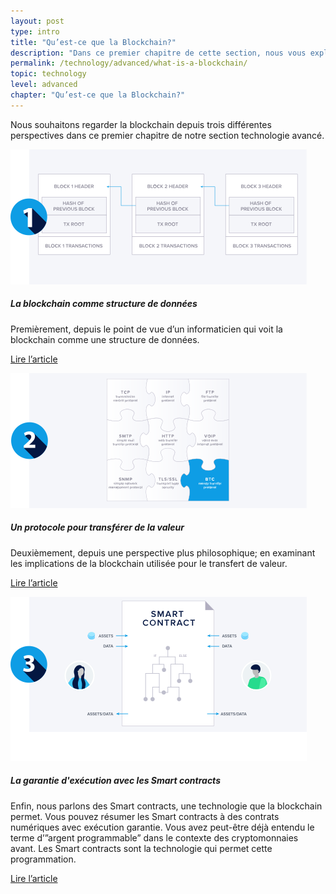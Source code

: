 ```yaml
---
layout: post
type: intro
title: "Qu’est-ce que la Blockchain?"
description: "Dans ce premier chapitre de cette section, nous vous expliquons comment les blockchains stockent les transactions, pourquoi cela permet de transférer de la valeur, et ce qu’est un smart contract."
permalink: /technology/advanced/what-is-a-blockchain/
topic: technology
level: advanced
chapter: "Qu’est-ce que la Blockchain?"
---
```


Nous souhaitons regarder la blockchain depuis trois différentes perspectives dans ce premier chapitre de notre section technologie avancé.

<div class="row mt-5">
    <div class="col-md-3">
        <a href="{{ site.baseurl }}{% post_url /technology/advanced/2021-01-02-blockchain-as-a-data-structure %}">
            <img src="/assets/post_files/technology/advanced/what-is-a-blockchain/DS2.svg" alt="La blockchain comme structure de données" />
        </a>
    </div>
    <div class="col-md-9">
        <h5 class="intro-article-title">La blockchain comme structure de données</h5>
        <p class="mb-1">
            Premièrement, depuis le point de vue d’un informaticien qui voit la blockchain comme une structure de données.
        </p>
        <p class="mb-0">
            <a class="font-weight-bold" href="{{ site.baseurl }}{% post_url /technology/advanced/2021-01-02-blockchain-as-a-data-structure %}">Lire l’article</a>
        </p>
    </div>
</div>


<div class="row mt-5">
    <div class="col-md-3">
        <a href="{{ site.baseurl }}{% post_url /technology/advanced/2021-01-03-a-protocol-to-transfer-value %}">
            <img src="/assets/post_files/technology/advanced/what-is-a-blockchain/VT2.svg" alt="Un protocole pour transférer de la valeur" />
        </a>
    </div>
    <div class="col-md-9">
        <h5 class="intro-article-title">Un protocole pour transférer de la valeur</h5>
        <p class="mb-1">
            Deuxièmement, depuis une perspective plus philosophique; en examinant les implications de la blockchain utilisée pour le transfert de valeur.
        </p>
        <p class="mb-0">
            <a class="font-weight-bold" href="{{ site.baseurl }}{% post_url /technology/advanced/2021-01-03-a-protocol-to-transfer-value %}">Lire l’article</a>
        </p>
    </div>
</div>


<div class="row mt-5">
    <div class="col-md-3">
        <a href="{{ site.baseurl }}{% post_url /technology/advanced/2021-01-04-guaranteed-execution-with-smart-contracts %}">
            <img src="/assets/post_files/technology/advanced/what-is-a-blockchain/SC2.svg" alt="La garantie d'exécution avec les Smart contracts" />
        </a>
    </div>
    <div class="col-md-9">
        <h5 class="intro-article-title">La garantie d'exécution avec les Smart contracts</h5>
        <p class="mb-1">
            Enfin, nous parlons des Smart contracts, une technologie que la blockchain permet. Vous pouvez résumer les Smart contracts à des contrats numériques avec exécution garantie. Vous avez peut-être déjà entendu le terme d’”argent programmable” dans le contexte des cryptomonnaies avant. Les Smart contracts sont la technologie qui permet cette programmation.
        </p>
        <p class="mb-0">
            <a class="font-weight-bold" href="{{ site.baseurl }}{% post_url /technology/advanced/2021-01-04-guaranteed-execution-with-smart-contracts %}">Lire l’article</a>
        </p>
    </div>
</div>
